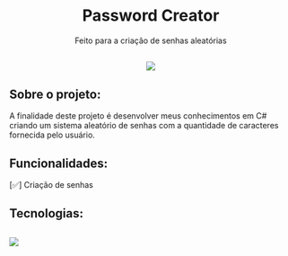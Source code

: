 <!-- Titulo -->
<h1 align="center">Password Creator</h1>
<p align="center">Feito para a criação de senhas aleatórias</p> 
<h2 align="center">  <img src="https://img.shields.io/badge/Project%20Status-Stable-blueviolet"></h2>


<!-- Sobre -->
<h2> Sobre o projeto: </h2>

A finalidade deste projeto é desenvolver meus conhecimentos em C# criando um sistema aleatório de senhas com a quantidade de caracteres fornecida pelo usuário.

<!-- Features -->
<h2> Funcionalidades: </h2>

 [✅] Criação de senhas 

<!-- Tecnologias -->
<h2> Tecnologias: <h2>
<img src="https://img.shields.io/badge/C%23-239120?style=for-the-badge&logo=c-sharp&logoColor=WHITE"> 

